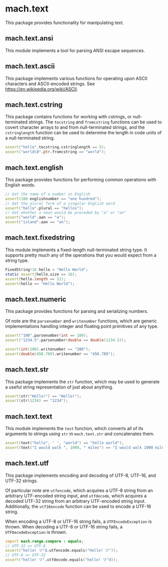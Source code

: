 # mach.text


This package provides functionality for manipulating text.


## mach.text.ansi


This module implements a tool for parsing ANSI escape sequences.


## mach.text.ascii


This package implements various functions for operating upon ASCII characters
and ASCII-encoded strings.
See https://en.wikipedia.org/wiki/ASCII.


## mach.text.cstring


This package contains functions for working with cstrings, or null-terminated
strings.
The `tocstring` and `fromcstring` functions can be used to covert character
arrays to and from null-terminated strings, and the `cstringlength` function
can be used to determine the length in code units of a null-terminated string.

``` D
assert("hello".tocstring.cstringlength == 5);
assert("world\0".ptr.fromcstring == "world");
```


## mach.text.english


This package provides functions for performing common operations with
English words.

``` D
// Get the name of a number in English
assert(100.englishnumber == "one hundred");
// Get the plural form of a singular English word
assert("hello".plural == "hellos");
// Get whether a noun would be preceded by "a" or "an"
assert("world".aan == "a");
assert("island".aan == "an");
```


## mach.text.fixedstring


This module implements a fixed-length null-terminated string type.
It supports pretty much any of the operations that you would expect from
a string type.

``` D
FixedString!16 hello = "Hello World";
static assert(hello.size == 16);
assert(hello.length == 11);
assert(hello == "Hello World");
```


## mach.text.numeric


This package provides functions for parsing and serializing numbers.

Of note are the `parsenumber` and `writenumber` functions, which are
generic implementations handling integer and floating point primitives of
any type.

``` D
assert("100".parsenumber!int == 100);
assert("1234.5".parsenumber!double == double(1234.5));
```

``` D
assert(int(200).writenumber == "200");
assert(double(456.789).writenumber == "456.789");
```


## mach.text.str


This package implements the `str` function, which may be used to generate a
useful string representation of just about anything.

``` D
assert(str("Hello!") == "Hello!");
assert(str(1234) == "1234");
```


## mach.text.text


This module implements the `text` function, which converts all of its arguments
to strings using `str` in `mach.text.str` and concatenates them.

``` D
assert(text("hello", ' ', "world") == "hello world");
assert(text("I would walk ", 1000, " miles") == "I would walk 1000 miles");
```


## mach.text.utf


This package implements encoding and decoding of UTF-8, UTF-16, and UTF-32
strings.

Of particular note are `utfencode`, which acquires a UTF-8 string from an
arbitrary UTF-encoded string input, and `utfdecode`, which acquires a decoded
UTF-32 string from an arbitrary UTF-encoded string input.
Additionally, the `utf16encode` function can be used to encode a UTF-16
string.

When encoding a UTF-8 or UTF-16 string fails, a `UTFEncodeException` is thrown.
When decoding a UTF-8 or UTF-16 string fails, a `UTFDecodeException` is thrown.

``` D
import mach.range.compare : equals;
// UTF-32 => UTF-8
assert("hello! ツ"d.utfencode.equals("hello! ツ"));
// UTF-8 => UTF-32
assert("hello! ツ".utfdecode.equals("hello! ツ"d));
```


